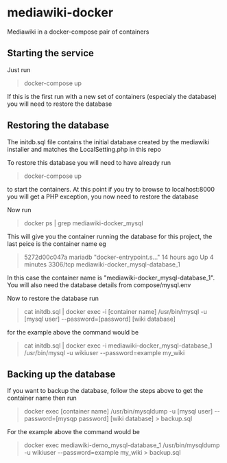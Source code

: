 # mediawiki-docker
Mediawiki in a docker-compose pair of containers

## Starting the service
Just run
> docker-compose up

If this is the first run with a new set of containers (especialy the database) you will need to restore the database

## Restoring the database
The initdb.sql file contains the initial database created by the mediawiki installer and matches the LocalSetting.php in this repo

To restore this database you will need to have already run
> docker-compose up

to start the containers. At this point if you try to browse to localhost:8000 you will get a PHP exception, you now need to restore the database

Now run
> docker ps | grep mediawiki-docker_mysql

This will give you the container running the database for this project, the last peice is the container name eg
>5272d00c047a mariadb "docker-entrypoint.s…"   14 hours ago Up 4 minutes  3306/tcp   mediawiki-docker_mysql-database_1

In this case the container name is "mediawiki-docker_mysql-database_1". You will also need the database details from  compose/mysql.env

Now to restore the database run
>cat initdb.sql | docker exec -i [container name] /usr/bin/mysql -u [mysql user] --password=[password] [wiki database]

for the example above the command would be
>cat initdb.sql | docker exec -i mediawiki-docker_mysql-database_1 /usr/bin/mysql -u wikiuser --password=example my_wiki

## Backing up the database
If you want to backup the database, follow the steps above to get the container name then run

>docker exec [container name] /usr/bin/mysqldump -u [mysql user] --password=[mysqp password] [wiki database] > backup.sql

For the example above the command would be
>docker exec mediawiki-demo_mysql-database_1 /usr/bin/mysqldump -u wikiuser --password=example my_wiki > backup.sql
